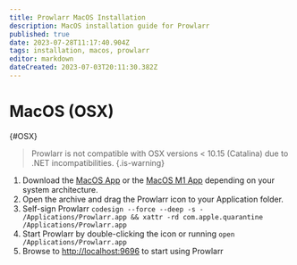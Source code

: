 ```yaml
---
title: Prowlarr MacOS Installation
description: MacOS installation guide for Prowlarr
published: true
date: 2023-07-28T11:17:40.904Z
tags: installation, macos, prowlarr
editor: markdown
dateCreated: 2023-07-03T20:11:30.382Z
---
```


# MacOS (OSX)

{#OSX}

> Prowlarr is not compatible with OSX versions < 10.15 (Catalina) due to .NET incompatibilities.
{.is-warning}

1. Download the [MacOS App](https://prowlarr.servarr.com/v1/update/master/updatefile?os=osx&runtime=netcore&arch=x64&installer=true) or  the [MacOS M1 App](https://prowlarr.servarr.com/v1/update/master/updatefile?os=osx&runtime=netcore&arch=arm64&installer=true) depending on your system architecture.
1. Open the archive and drag the Prowlarr icon to your Application folder.
1. Self-sign Prowlarr `codesign --force --deep -s - /Applications/Prowlarr.app && xattr -rd com.apple.quarantine /Applications/Prowlarr.app`
1. Start Prowlarr by double-clicking the icon or running `open /Applications/Prowlarr.app`
1. Browse to <http://localhost:9696> to start using Prowlarr
